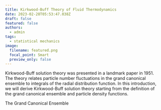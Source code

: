 ```yaml
---
title: Kirkwood-Buff Theory of Fluid Thermodynamics
date: 2023-02-28T05:53:47.038Z
draft: false
featured: false
authors:
  - admin
tags:
  - statistical mechanics
image:
  filename: featured.png
  focal_point: Smart
  preview_only: false
---
```

Kirkwood-Buff solution theory was presented in a landmark paper in 1951. The theory relates particle number fluctuations in the grand canonical ensemble to integrals of the radial distribution function. In this introduction, we will derive Kirkwood-Buff solution theory starting from the definition of the grand canonical ensemble and particle density functions.

The Grand Canonical Ensemble
